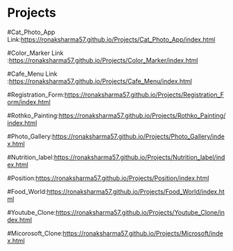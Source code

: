 # Projects
#Cat_Photo_App Link:https://ronaksharma57.github.io/Projects/Cat_Photo_App/index.html

#Color_Marker Link :https://ronaksharma57.github.io/Projects/Color_Marker/index.html

#Cafe_Menu Link :https://ronaksharma57.github.io/Projects/Cafe_Menu/index.html

#Registration_Form:https://ronaksharma57.github.io/Projects/Registration_Form/index.html

#Rothko_Painting:https://ronaksharma57.github.io/Projects/Rothko_Painting/index.html

#Photo_Gallery:https://ronaksharma57.github.io/Projects/Photo_Gallery/index.html

#Nutrition_label:https://ronaksharma57.github.io/Projects/Nutrition_label/index.html

#Position:https://ronaksharma57.github.io/Projects/Position/index.html

#Food_World:https://ronaksharma57.github.io/Projects/Food_World/index.html

#Youtube_Clone:https://ronaksharma57.github.io/Projects/Youtube_Clone/index.html

#Micorosoft_Clone:https://ronaksharma57.github.io/Projects/Microsoft/index.html

